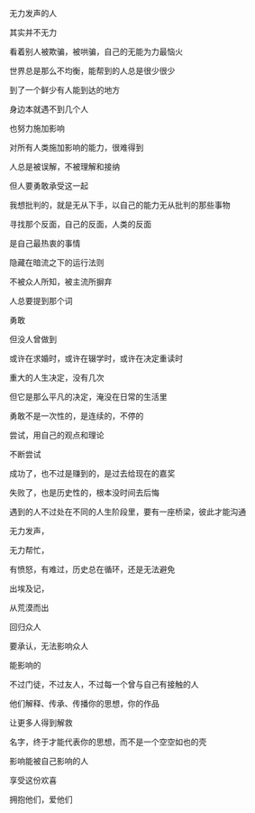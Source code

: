无力发声的人

其实并不无力

看着别人被欺骗，被哄骗，自己的无能为力最恼火

世界总是那么不均衡，能帮到的人总是很少很少

到了一个鲜少有人能到达的地方

身边本就遇不到几个人

也努力施加影响

对所有人类施加影响的能力，很难得到

人总是被误解，不被理解和接纳

但人要勇敢承受这一起

我想批判的，就是无从下手，以自己的能力无从批判的那些事物

寻找那个反面，自己的反面，人类的反面

是自己最热衷的事情

隐藏在暗流之下的运行法则

不被众人所知，被主流所摒弃

人总要提到那个词

勇敢

但没人曾做到

或许在求婚时，或许在辍学时，或许在决定重读时

重大的人生决定，没有几次

但它是那么平凡的决定，淹没在日常的生活里

勇敢不是一次性的，是连续的，不停的

尝试，用自己的观点和理论

不断尝试

成功了，也不过是赚到的，是过去给现在的嘉奖

失败了，也是历史性的，根本没时间去后悔

遇到的人不过处在不同的人生阶段里，要有一座桥梁，彼此才能沟通

无力发声，

无力帮忙，

有愤怒，有难过，历史总在循环，还是无法避免

出埃及记，

从荒漠而出

回归众人

要承认，无法影响众人

能影响的

不过门徒，不过友人，不过每一个曾与自己有接触的人

他们解释、传承、传播你的思想，你的作品

让更多人得到解救

名字，终于才能代表你的思想，而不是一个空空如也的壳

影响能被自己影响的人

享受这份欢喜

拥抱他们，爱他们